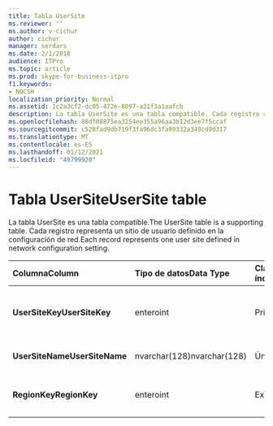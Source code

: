 ```yaml
---
title: Tabla UserSite
ms.reviewer: ''
ms.author: v-cichur
author: cichur
manager: serdars
ms.date: 2/1/2018
audience: ITPro
ms.topic: article
ms.prod: skype-for-business-itpro
f1.keywords:
- NOCSH
localization_priority: Normal
ms.assetid: 1c2a3cf2-dc05-472e-8097-a31f3a1aafcb
description: La tabla UserSite es una tabla compatible. Cada registro representa un sitio de usuario definido en la configuración de red.
ms.openlocfilehash: 88df08875ea3254ee355a96aa3b12d3ee7f5ccaf
ms.sourcegitcommit: c528fad9db719f3fa96dc3fa99332a349cd9d317
ms.translationtype: MT
ms.contentlocale: es-ES
ms.lasthandoff: 01/12/2021
ms.locfileid: "49799920"
---
```

# <a name="usersite-table"></a><span data-ttu-id="29417-104">Tabla UserSite</span><span class="sxs-lookup"><span data-stu-id="29417-104">UserSite table</span></span>
 
<span data-ttu-id="29417-105">La tabla UserSite es una tabla compatible.</span><span class="sxs-lookup"><span data-stu-id="29417-105">The UserSite table is a supporting table.</span></span> <span data-ttu-id="29417-106">Cada registro representa un sitio de usuario definido en la configuración de red.</span><span class="sxs-lookup"><span data-stu-id="29417-106">Each record represents one user site defined in network configuration setting.</span></span>
  
|<span data-ttu-id="29417-107">**Columna**</span><span class="sxs-lookup"><span data-stu-id="29417-107">**Column**</span></span>|<span data-ttu-id="29417-108">**Tipo de datos**</span><span class="sxs-lookup"><span data-stu-id="29417-108">**Data Type**</span></span>|<span data-ttu-id="29417-109">**Clave/índice**</span><span class="sxs-lookup"><span data-stu-id="29417-109">**Key/Index**</span></span>|<span data-ttu-id="29417-110">**Detalles**</span><span class="sxs-lookup"><span data-stu-id="29417-110">**Details**</span></span>|
|:-----|:-----|:-----|:-----|
|<span data-ttu-id="29417-111">**UserSiteKey**</span><span class="sxs-lookup"><span data-stu-id="29417-111">**UserSiteKey**</span></span> <br/> |<span data-ttu-id="29417-112">entero</span><span class="sxs-lookup"><span data-stu-id="29417-112">int</span></span>  <br/> |<span data-ttu-id="29417-113">Principal</span><span class="sxs-lookup"><span data-stu-id="29417-113">Primary</span></span>  <br/> |<span data-ttu-id="29417-114">Número único que identifica el sitio de usuario.</span><span class="sxs-lookup"><span data-stu-id="29417-114">Unique number identifying the user site.</span></span>  <br/> |
|<span data-ttu-id="29417-115">**UserSiteName**</span><span class="sxs-lookup"><span data-stu-id="29417-115">**UserSiteName**</span></span> <br/> |<span data-ttu-id="29417-116">nvarchar(128)</span><span class="sxs-lookup"><span data-stu-id="29417-116">nvarchar(128)</span></span>  <br/> |<span data-ttu-id="29417-117">Única</span><span class="sxs-lookup"><span data-stu-id="29417-117">Unique</span></span>  <br/> |<span data-ttu-id="29417-118">Nombre del sitio de usuario.</span><span class="sxs-lookup"><span data-stu-id="29417-118">User site's name.</span></span>  <br/> |
|<span data-ttu-id="29417-119">**RegionKey**</span><span class="sxs-lookup"><span data-stu-id="29417-119">**RegionKey**</span></span> <br/> |<span data-ttu-id="29417-120">entero</span><span class="sxs-lookup"><span data-stu-id="29417-120">int</span></span>  <br/> |<span data-ttu-id="29417-121">Externo</span><span class="sxs-lookup"><span data-stu-id="29417-121">Foreign</span></span>  <br/> |<span data-ttu-id="29417-122">Se hace referencia desde [la tabla Región](region.md).</span><span class="sxs-lookup"><span data-stu-id="29417-122">Referenced from [Region table](region.md).</span></span>  <br/> |
   

